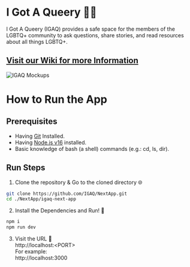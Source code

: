 # I Got A Queery 🏳️‍🌈

I Got A Queery (IGAQ) provides a safe space for the members of the LGBTQ+ community to ask questions, share stories, and read resources about all things LGBTQ+.

## [Visit our Wiki for more Information](https://github.com/IGAQ/NextApp/wiki)

![IGAQ Mockups](https://user-images.githubusercontent.com/91351147/202382084-1be51ba4-3478-443e-922a-2099512b8fd3.png)

# How to Run the App

## Prerequisites

-   Having [Git](https://git-scm.com/downloads) Installed.
-   Having [Node.js v16](https://nodejs.org/en/) installed.
-   Basic knowledge of bash (a shell) commands (e.g.: cd, ls, dir).

## Run Steps

1. Clone the repository & Go to the cloned directory 🌐

```bash
git clone https://github.com/IGAQ/NextApp.git
cd ./NextApp/igaq-next-app
```

2. Install the Dependencies and Run! 🚀

```bash
npm i
npm run dev
```

3. Visit the URL 👀  
   http://localhost:<PORT\>  
   For example:  
   http://localhost:3000

